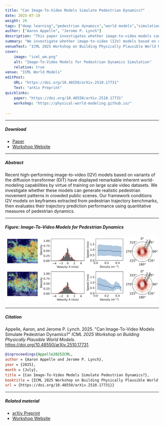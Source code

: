 ```yaml
---
title: "Can Image-To-Video Models Simulate Pedestrian Dynamics?" 
date: 2025-07-19
weight: 20
tags: ["deep learning","pedestrian dynamics","world models","simulations","computer vision"]
author: ["Aaron Appelle", "Jerome P. Lynch"]
description: "This paper investigates whether image-to-video models can generate realistic pedestrian movement patterns in crowded public scenes. Presented at ICML 2025 Workshop on Building Physically Plausible World Models." 
summary: "We investigate whether image-to-video (I2V) models based on diffusion transformers can generate realistic pedestrian movement patterns in crowded public scenes by conditioning on keyframes from pedestrian benchmark datasets." 
venueText: "ICML 2025 Workshop on Building Physically Plausible World Models"
cover:
    image: "icml_wm.png"
    alt: "Image-To-Video Models for Pedestrian Dynamics Simulation"
    relative: true
venue: "ICML World Models"
editPost:
    URL: "https://doi.org/10.48550/arXiv.2510.17731"
    Text: "arXiv Preprint"
quicklinks:
    paper: "https://doi.org/10.48550/arXiv.2510.17731"
    workshop: "https://physical-world-modeling.github.io/"

---
```


---

##### Download

+ [Paper](https://doi.org/10.48550/arXiv.2510.17731)
+ [Workshop Website](https://physical-world-modeling.github.io/)

---

##### Abstract

Recent high-performing image-to-video (I2V) models based on variants of the diffusion transformer (DiT) have displayed remarkable inherent world-modeling capabilities by virtue of training on large scale video datasets. We investigate whether these models can generate realistic pedestrian movement patterns in crowded public scenes. Our framework conditions I2V models on keyframes extracted from pedestrian trajectory benchmarks, then evaluates their trajectory prediction performance using quantitative measures of pedestrian dynamics.

---

##### Figure: Image-To-Video Models for Pedestrian Dynamics

![](icml_wm.png)

---

##### Citation

Appelle, Aaron, and Jerome P. Lynch. 2025. "Can Image-To-Video Models Simulate Pedestrian Dynamics?" *ICML 2025 Workshop on Building Physically Plausible World Models*. https://doi.org/10.48550/arXiv.2510.17731.

```BibTeX
@inproceedings{Appelle2025ICML,
author = {Aaron Appelle and Jerome P. Lynch},
year = {2025},
month = {July},
title = {Can Image-To-Video Models Simulate Pedestrian Dynamics?},
booktitle = {ICML 2025 Workshop on Building Physically Plausible World Models},
url = {https://doi.org/10.48550/arXiv.2510.17731}}
```

---

##### Related material

+ [arXiv Preprint](https://doi.org/10.48550/arXiv.2510.17731)
+ [Workshop Website](https://physical-world-modeling.github.io/)


